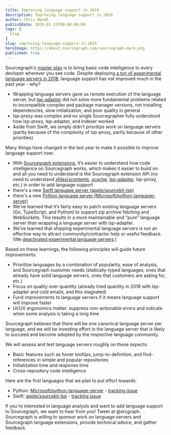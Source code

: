 ```yaml
---
title: Improving language support in 2019
description: Improving language support in 2019
author: Chris Wendt
publishDate: 2019-01-15T00:00-06:00
tags: [
  blog
]
slug: improving-language-support-in-2019
heroImage: https://about.sourcegraph.com/sourcegraph-mark.png
published: true
---
```


Sourcegraph's [master plan](https://about.sourcegraph.com/plan) is to bring basic code intelligence to every devloper wherever you see code. Despite deploying [a ton of experimental language servers in 2018](https://about.sourcegraph.com/blog/sourcegraph-2-8-19-languages-ridiculously-huge-monorepos-lsp-a-graphql-api), language support has not improved much in the past year - why?

- Wrapping language servers gave us remote execution of the language server, but [lsp-adapter](https://github.com/sourcegraph/lsp-adapter) did not solve more fundamental problems related to incompatible compiler and package manager versions, not installing dependencies, slow initialization, and poor quality in general
- lsp-proxy was complex and no single Sourcegrapher fully understood how lsp-proxy, lsp-adapter, and indexer worked
- Aside from Swift, we simply didn't prioritize work on language servers (partly because of the complexity of lsp-proxy, partly because of other priorities)

Many things have changed in the last year to make it possible to improve language support now:

- With [Sourcegraph extensions](https://docs.sourcegraph.com/extensions), it’s easier to understand how code intelligence on Sourcegraph works, which makes it easier to build on and all you need to understand is the Sourcegraph extension API (no need to understand [xfiles/xcontents](https://github.com/sourcegraph/language-server-protocol/blob/master/extension-files.md), [xcache](https://github.com/sourcegraph/language-server-protocol/blob/master/extension-cache.md), [lsp-adapter](https://github.com/sourcegraph/lsp-adapter), lsp-proxy, etc.) in order to add language support
- there's a new [Swift language server (apple/sourcekit-lsp)](https://github.com/apple/sourcekit-lsp)
- there's a new [Python language server (Microsoft/python-language-server)](https://github.com/Microsoft/python-language-server)
- We’ve learned that it’s fairly easy to patch existing language servers (Go, TypeScript, and Python) to support zip archive fetching and WebSockets. This results in a more maintainable and "pure" language server than wrapping a language server with lsp-adapter.
- We’ve learned that shipping experimental language servers is not an effective way to attract community/contractor help or useful feedback. (We [deactivated experimental language servers](https://about.sourcegraph.com/blog/java-php-experimental-language-servers-temporarily-unavailable).)

Based on these learnings, the following principles will guide future improvements:

- Prioritize languages by a combination of popularity, ease of analysis, and Sourcegraph customer needs (statically-typed languages, ones that already have solid language servers, ones that customers are asking for, etc.)
- Focus on quality over quantity (already tried quantity in 2018 with lsp-adapter and cold emails, and this stagnated)
- Fund improvements to language servers if it means language support will improve faster
- UI/UX ergonomics matter: suppress non-actionable errors and indicate when some analysis is taking a long time

Sourcegraph believes that there will be one canonical language server per language, and we will be investing effort in the language server that is likely to succeed and become adopted by the respective language community.

We will assess and test language servers roughly on these aspects:

- Basic features such as hover tooltips, jump-to-definition, and find-references in simple and popular repositories
- Initialization time and response time
- Cross-repository code intelligence

Here are the first languages that we plan to put effort towards:

- Python: [Microsoft/python-language-server](https://github.com/Microsoft/python-language-server) - [tracking issue](https://github.com/sourcegraph/sourcegraph/issues/959)
- Swift: [apple/sourcekit-lsp](https://github.com/apple/sourcekit-lsp) - [tracking issue](https://github.com/sourcegraph/sourcegraph/issues/1557)

If you're interested in language analysis and want to add language support to Sourcegraph, we want to hear from you! Tweet at @srcgraph. Sourcegraph is willing to sponsor work on language servers and Sourcegraph language extensions, provide technical advice, and gather feedback.
